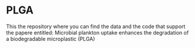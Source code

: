 # PLGA
This the repository where you can find the data and the code that support the papere entitled: Microbial plankton uptake enhances the degradation of a biodegradable microplastic (PLGA)
